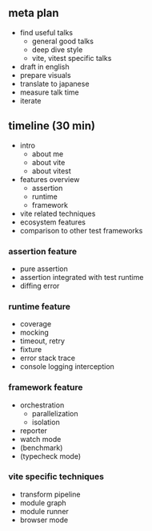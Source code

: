 ## meta plan

- find useful talks
  - general good talks
  - deep dive style
  - vite, vitest specific talks
- draft in english
- prepare visuals
- translate to japanese
- measure talk time
- iterate

## timeline (30 min)

- intro
  - about me
  - about vite
  - about vitest
- features overview
  - assertion
  - runtime
  - framework
- vite related techniques
- ecosystem features
- comparison to other test frameworks

### assertion feature

- pure assertion
- assertion integrated with test runtime
- diffing error

### runtime feature

- coverage
- mocking
- timeout, retry
- fixture
- error stack trace
- console logging interception

### framework feature

- orchestration
  - parallelization
  - isolation
- reporter
- watch mode
- (benchmark)
- (typecheck mode)

### vite specific techniques

- transform pipeline
- module graph
- module runner
- browser mode
